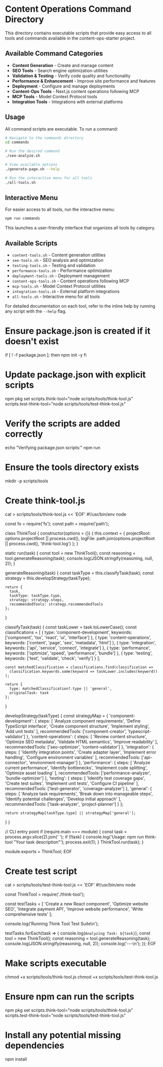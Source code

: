 # Content Operations Command Directory

This directory contains executable scripts that provide easy access to all tools and commands available in the content-ops-starter project.

## Available Command Categories

- **Content Generation** - Create and manage content
- **SEO Tools** - Search engine optimization utilities
- **Validation & Testing** - Verify code quality and functionality
- **Performance & Enhancement** - Improve site performance and features
- **Deployment** - Configure and manage deployments
- **Content-Ops Tools** - Next.js content operations following MCP
- **MCP Tools** - Model Context Protocol tools
- **Integration Tools** - Integrations with external platforms

## Usage

All command scripts are executable. To run a command:

```bash
# Navigate to the commands directory
cd commands

# Run the desired command
./seo-analyze.sh

# View available options
./generate-page.sh --help

# Run the interactive menu for all tools
./all-tools.sh
```

## Interactive Menu

For easier access to all tools, run the interactive menu:

```bash
npm run commands
```

This launches a user-friendly interface that organizes all tools by category.

## Available Scripts

- `content-tools.sh` - Content generation utilities
- `seo-tools.sh` - SEO analysis and optimization
- `testing-tools.sh` - Testing and validation
- `performance-tools.sh` - Performance optimization
- `deployment-tools.sh` - Deployment management
- `content-ops-tools.sh` - Content operations following MCP
- `mcp-tools.sh` - Model Context Protocol utilities
- `integration-tools.sh` - External platform integrations
- `all-tools.sh` - Interactive menu for all tools

For detailed documentation on each tool, refer to the inline help by running any script with the `--help` flag.

# Ensure package.json is created if it doesn't exist

if [ ! -f package.json ]; then
npm init -y
fi

# Update package.json with explicit scripts

npm pkg set scripts.think-tool="node scripts/tools/think-tool.js" \
 scripts.test-think-tool="node scripts/tools/test-think-tool.js"

# Verify the scripts are added correctly

echo "Verifying package.json scripts:"
npm run

# Ensure the tools directory exists

mkdir -p scripts/tools

# Create think-tool.js

cat > scripts/tools/think-tool.js << 'EOF'
#!/usr/bin/env node

const fs = require('fs');
const path = require('path');

class ThinkTool {
constructor(options = {}) {
this.context = {
projectRoot: options.projectRoot || process.cwd(),
logFile: path.join(options.projectRoot || process.cwd(), 'think-tool.log')
};
}

static run(task) {
const tool = new ThinkTool();
const reasoning = tool.generateReasoning(task);
console.log(JSON.stringify(reasoning, null, 2));
}

generateReasoning(task) {
const taskType = this.classifyTask(task);
const strategy = this.developStrategy(taskType);

    return {
      task,
      taskType: taskType.type,
      strategy: strategy.steps,
      recommendedTools: strategy.recommendedTools
    };

}

classifyTask(task) {
const taskLower = task.toLowerCase();
const classifications = [
{
type: 'component-development',
keywords: ['component', 'tsx', 'react', 'ui', 'interface']
},
{
type: 'content-operations',
keywords: ['content', 'page', 'seo', 'metadata', 'html']
},
{
type: 'integration',
keywords: ['api', 'service', 'connect', 'integrate']
},
{
type: 'performance',
keywords: ['optimize', 'speed', 'performance', 'bundle']
},
{
type: 'testing',
keywords: ['test', 'validate', 'check', 'verify']
}
];

    const matchedClassification = classifications.find(classification =>
      classification.keywords.some(keyword => taskLower.includes(keyword))
    );

    return {
      type: matchedClassification?.type || 'general',
      originalTask: task
    };

}

developStrategy(taskType) {
const strategyMap = {
'component-development': {
steps: [
'Analyze component requirements',
'Define TypeScript interface',
'Create component structure',
'Implement styling',
'Add unit tests'
],
recommendedTools: ['component-creator', 'typescript-validator']
},
'content-operations': {
steps: [
'Review content structure',
'Optimize SEO metadata',
'Validate HTML semantics',
'Improve readability'
],
recommendedTools: ['seo-optimizer', 'content-validator']
},
'integration': {
steps: [
'Identify integration points',
'Create adapter layer',
'Implement error handling',
'Configure environment variables'
],
recommendedTools: ['api-connector', 'environment-manager']
},
'performance': {
steps: [
'Analyze current performance',
'Identify bottlenecks',
'Implement code splitting',
'Optimize asset loading'
],
recommendedTools: ['performance-analyzer', 'bundle-optimizer']
},
'testing': {
steps: [
'Identify test coverage gaps',
'Create test suites',
'Implement unit tests',
'Configure CI pipeline'
],
recommendedTools: ['test-generator', 'coverage-analyzer']
},
'general': {
steps: [
'Analyze task requirements',
'Break down into manageable steps',
'Identify potential challenges',
'Develop initial approach'
],
recommendedTools: ['task-analyzer', 'project-planner']
}
};

    return strategyMap[taskType.type] || strategyMap['general'];

}
}

// CLI entry point
if (require.main === module) {
const task = process.argv.slice(2).join(' ');
if (!task) {
console.log('Usage: npm run think-tool "Your task description"');
process.exit(1);
}
ThinkTool.run(task);
}

module.exports = ThinkTool;
EOF

# Create test script

cat > scripts/tools/test-think-tool.js << 'EOF'
#!/usr/bin/env node

const ThinkTool = require('./think-tool');

const testTasks = [
'Create a new React component',
'Optimize website SEO',
'Integrate payment API',
'Improve website performance',
'Write comprehensive tests'
];

console.log('Running Think Tool Test Suite\n');

testTasks.forEach(task => {
console.log(`Analyzing Task: ${task}`);
const tool = new ThinkTool();
const reasoning = tool.generateReasoning(task);
console.log(JSON.stringify(reasoning, null, 2));
console.log('---\n');
});
EOF

# Make scripts executable

chmod +x scripts/tools/think-tool.js
chmod +x scripts/tools/test-think-tool.js

# Ensure npm can run the scripts

npm pkg set scripts.think-tool="node scripts/tools/think-tool.js" \
 scripts.test-think-tool="node scripts/tools/test-think-tool.js"

# Install any potential missing dependencies

npm install
